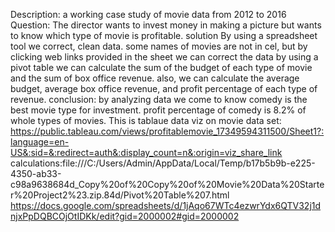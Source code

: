 Description: a working case study of movie data from 2012 to 2016
Question: The director wants to invest money in making a picture but wants to know which type of movie is profitable.
solution  By using a  spreadsheet tool we correct, clean data.
some names of movies are not in cel, but by clicking web links provided in the sheet we can correct the data
by using a pivot table we can calculate the sum of the budget of each type of movie and the sum of box office revenue.
also, we can calculate the average budget, average box office revenue, and profit percentage of each type of revenue.
conclusion: by analyzing data we come to know comedy is the best movie type for investment. profit percentage of comedy is 8.2% of whole types of movies.
This is tablaue data viz on movie data set:
https://public.tableau.com/views/profitablemovie_17349594311500/Sheet1?:language=en-US&:sid=&:redirect=auth&:display_count=n&:origin=viz_share_link
calculations:file:///C:/Users/Admin/AppData/Local/Temp/b17b5b9b-e225-4350-ab33-c98a9638684d_Copy%20of%20Copy%20of%20Movie%20Data%20Starter%20Project2%23.zip.84d/Pivot%20Table%207.html
https://docs.google.com/spreadsheets/d/1jAqo67WTc4ezwrYdx6QTV32j1dnjxPpDQBCOjOtIDKk/edit?gid=2000002#gid=2000002
